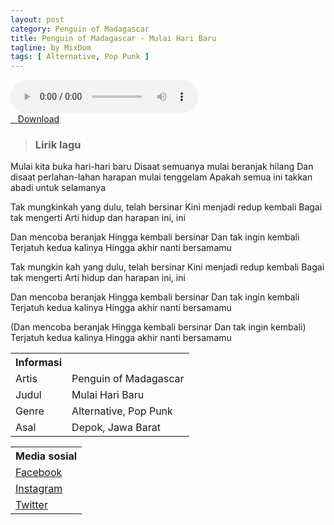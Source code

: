 ```yaml
---
layout: post
category: Penguin of Madagascar
title: Penguin of Madagascar - Mulai Hari Baru
tagline: by MixDom
tags: [ Alternative, Pop Punk ]
---
```


<audio class='js-player' style="--plyr-color-main: #212121;" controls>
<source src="https://drive.google.com/uc?authuser=0&id=1jEy3BekEGqNfTbxIXoTbME0jQGkIuf-B&export=download" type="audio/mp3">
</audio>

<!--more-->

<div class="post-button text-center">
<a target="_blank" class="btn" href="https://drive.google.com/uc?authuser=0&id=1jEy3BekEGqNfTbxIXoTbME0jQGkIuf-B&export=download">
<i class="fa fa-caret-down" aria-hidden="true"></i>&nbsp; &nbsp;Download
</a>
</div>

> ### Lirik lagu

Mulai kita buka hari-hari baru
Disaat semuanya mulai beranjak hilang
Dan disaat perlahan-lahan harapan mulai tenggelam
Apakah semua ini takkan abadi untuk selamanya

Tak mungkinkah yang dulu, telah bersinar
Kini menjadi redup kembali
Bagai tak mengerti
Arti hidup dan harapan ini, ini

Dan mencoba beranjak
Hingga kembali bersinar
Dan tak ingin kembali
Terjatuh kedua kalinya
Hingga akhir nanti bersamamu

Tak mungkin kah yang dulu, telah bersinar
Kini menjadi redup kembali
Bagai tak mengerti
Arti hidup dan harapan ini, ini

Dan mencoba beranjak
Hingga kembali bersinar
Dan tak ingin kembali
Terjatuh kedua kalinya
Hingga akhir nanti bersamamu

(Dan mencoba beranjak
Hingga kembali bersinar
Dan tak ingin kembali)
Terjatuh kedua kalinya
Hingga akhir nanti bersamamu

<table>
<tr>
<th>Informasi</th>
<th></th>
</tr>
<tr>
<td>Artis</td>
<td>Penguin of Madagascar</td>
</tr>
<tr>
<td>Judul</td>
<td>Mulai Hari Baru</td>
</tr>
<tr>
<td>Genre</td>
<td>Alternative, Pop Punk</td>
</tr>
<tr>
<td>Asal</td>
<td>Depok, Jawa Barat</td>
</tr>
</table>

<table>
<tr>
<th>Media sosial</th>
</tr>
<tr>
<td><a href="https://facebook.com/PENGUINOFMADAGASCARpoppunk" target="_blank">Facebook</a></td>
</tr>
<tr>
<td><a href="https://www.instagram.com/pompoppunk" target="_blank">Instagram</a></td>
</tr>
<tr>
<td><a href="https://twitter.com/POM_poppunk" target="_blank">Twitter</a></td>
</tr>
</table>
